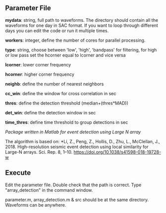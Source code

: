
## Parameter File
**mydata**: string, full path to waveforms. The directory should contain all the waveforms for one day in SAC format. If you want to loop through different days you can edit the code or run it multiple times. 

**workers**: integer, define the number of cores for parallel processing.                 

**type**: string, choose between 'low', 'high', 'bandpass' for filtering, for high or low pass set the hcorner equal to lcorner and vice versa

**lcorner**: lower corner frequency

**hcorner**: higher corner frequency

**neighb**: define the number of nearest neighbors

**cc_win**: define the window for cross correlation in sec 

**thres**:   define the detection threshold (median+(thres*MAD))

**det_win**: define the detection window in sec
  
**time_thres**: define time threshold to group detections in sec


*Package written in Matlab for event detection using Large N array*

The algorithm is based on: 
*Li, Z., Peng, Z., Hollis, D., Zhu, L., McClellan, J., 2018. High-resolution seismic event detection using local similarity for Large-N arrays. Sci. Rep. 8, 1–10. https://doi.org/10.1038/s41598-018-19728-w

## Execute
Edit the parameter file. Double check that the path is correct. Type "array_detection" in the command window. 

parameter.m, array_detection.m & src should be at the same directory. Waveforms can be anywhere.



